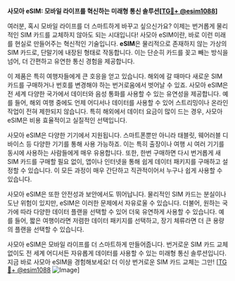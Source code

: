 **사모아 eSIM: 모바일 라이프를 혁신하는 미래형 통신 솔루션[[TG💪+ @esim1088](https://t.me/s/esim1088)]**

여러분, 혹시 모바일 라이프를 더 스마트하게 바꾸고 싶으신가요? 이제는 번거롭게 물리적인 SIM 카드를 교체하지 않아도 되는 시대입니다! 사모아 eSIM이란, 바로 이런 미래를 현실로 만들어주는 혁신적인 기술입니다. **eSIM**은 물리적으로 존재하지 않는 가상의 SIM 카드로, 단말기에 내장된 형태로 작동합니다. 이는 단순히 카드를 꽂고 빼는 방식을 넘어, 더 간편하고 유연한 통신 경험을 제공합니다.

이 제품은 특히 여행자들에게 큰 호응을 얻고 있습니다. 해외에 갈 때마다 새로운 SIM 카드를 구매하거나 번호를 변경해야 하는 번거로움에서 벗어날 수 있죠. 사모아 eSIM은 전 세계 다양한 국가에서 데이터와 음성 통화를 사용할 수 있는 유연성을 제공합니다. 예를 들어, 해외 여행 중에도 언제 어디서나 데이터를 사용할 수 있어 스트리밍이나 온라인 작업이 전혀 제한되지 않습니다. 특히 해외에서 데이터 요금이 많이 드는 경우, 사모아 eSIM은 비용 효율적이고 실질적인 선택입니다.

사모아 eSIM은 다양한 기기에서 지원됩니다. 스마트폰뿐만 아니라 태블릿, 웨어러블 디바이스 등 다양한 기기를 통해 사용 가능하죠. 이는 특히 출장이나 여행 시 여러 기기를 동시에 사용하는 사람들에게 매우 유용합니다. 또한, 한번 구매하면 다시 번거롭게 새 SIM 카드를 구매할 필요 없이, 앱이나 인터넷을 통해 쉽게 데이터 패키지를 구매하고 설정할 수 있습니다. 이 모든 과정이 매우 간단하고 직관적이어서 누구나 쉽게 사용할 수 있습니다.

사모아 eSIM은 또한 안전성과 보안에서도 뛰어납니다. 물리적인 SIM 카드는 분실이나 도난 위험이 있지만, eSIM은 이러한 문제에서 자유로울 수 있습니다. 더불어, 원하는 국가에 따라 다양한 데이터 플랜을 선택할 수 있어 더욱 유연하게 사용할 수 있습니다. 예를 들어, 짧은 여행이라면 저렴한 데이터 패키지를 선택하고, 장기 체류라면 더 큰 용량의 플랜을 선택할 수 있습니다.

사모아 eSIM은 모바일 라이프를 더 스마트하게 만들어줍니다. 번거로운 SIM 카드 교체 없이도 전 세계 어디서든 자유롭게 데이터를 사용할 수 있는 미래형 통신 솔루션입니다. 지금 바로 사모아 eSIM을 경험해보세요! 더 이상 번거로운 SIM 카드 교체는 그만! [[TG💪+ @esim1088](https://t.me/s/esim1088) ![Image](https://i.postimg.cc/Y0z9fWf4/image.png)]